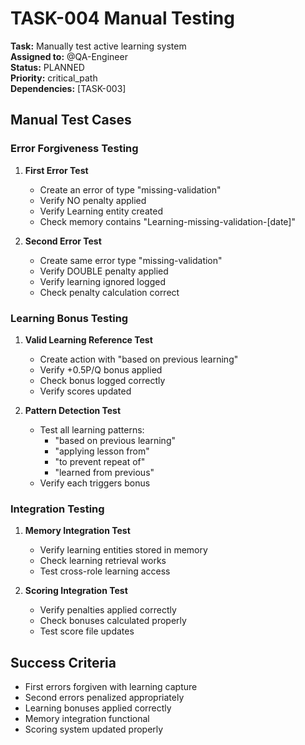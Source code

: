 # TASK-004 Manual Testing

**Task:** Manually test active learning system  
**Assigned to:** @QA-Engineer  
**Status:** PLANNED  
**Priority:** critical_path  
**Dependencies:** [TASK-003]

## Manual Test Cases

### Error Forgiveness Testing
1. **First Error Test**
   - Create an error of type "missing-validation"
   - Verify NO penalty applied
   - Verify Learning entity created
   - Check memory contains "Learning-missing-validation-[date]"

2. **Second Error Test**
   - Create same error type "missing-validation"
   - Verify DOUBLE penalty applied
   - Verify learning ignored logged
   - Check penalty calculation correct

### Learning Bonus Testing
1. **Valid Learning Reference Test**
   - Create action with "based on previous learning"
   - Verify +0.5P/Q bonus applied
   - Check bonus logged correctly
   - Verify scores updated

2. **Pattern Detection Test**
   - Test all learning patterns:
     - "based on previous learning"
     - "applying lesson from"
     - "to prevent repeat of"
     - "learned from previous"
   - Verify each triggers bonus

### Integration Testing
1. **Memory Integration Test**
   - Verify learning entities stored in memory
   - Check learning retrieval works
   - Test cross-role learning access

2. **Scoring Integration Test**
   - Verify penalties applied correctly
   - Check bonuses calculated properly
   - Test score file updates

## Success Criteria

- First errors forgiven with learning capture
- Second errors penalized appropriately
- Learning bonuses applied correctly
- Memory integration functional
- Scoring system updated properly